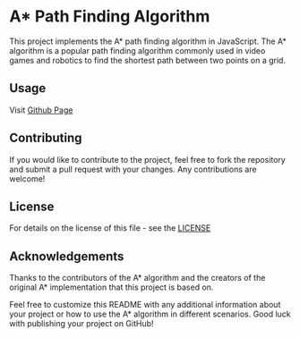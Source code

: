 # A* Path Finding Algorithm

This project implements the A* path finding algorithm in JavaScript. The A*
algorithm is a popular path finding algorithm commonly used in video games and
robotics to find the shortest path between two points on a grid.

## Usage

Visit [Github Page](https://shelltux.github.io/A-Pathfinding-Algorithm.js/)

## Contributing

If you would like to contribute to the project, feel free to fork the repository
and submit a pull request with your changes. Any contributions are welcome!

## License

For details on the license of this file - see the [LICENSE](LICENSE)

## Acknowledgements

Thanks to the contributors of the A* algorithm and the creators of the original
A* implementation that this project is based on.

Feel free to customize this README with any additional information about your
project or how to use the A* algorithm in different scenarios. Good luck with
publishing your project on GitHub!

